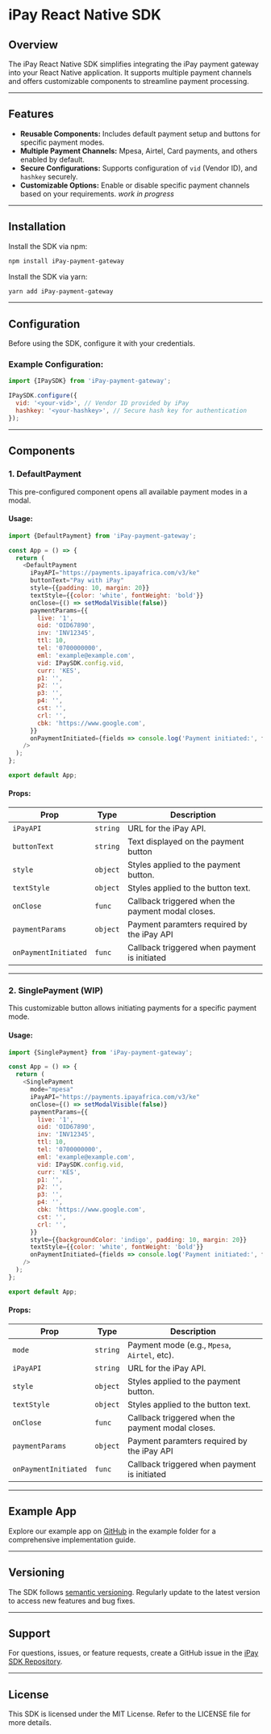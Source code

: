 # iPay React Native SDK

## Overview

The iPay React Native SDK simplifies integrating the iPay payment gateway into your React Native application. It supports multiple payment channels and offers customizable components to streamline payment processing.

---

## Features

- **Reusable Components:** Includes default payment setup and buttons for specific payment modes.
- **Multiple Payment Channels:** Mpesa, Airtel, Card payments, and others enabled by default.
- **Secure Configurations:** Supports configuration of `vid` (Vendor ID), and `hashkey` securely.
- **Customizable Options:** Enable or disable specific payment channels based on your requirements. _work in progress_

---

## Installation

Install the SDK via npm:

```bash
npm install iPay-payment-gateway
```

Install the SDK via yarn:

```bash
yarn add iPay-payment-gateway
```

---

## Configuration

Before using the SDK, configure it with your credentials.

### Example Configuration:

```javascript
import {IPaySDK} from 'iPay-payment-gateway';

IPaySDK.configure({
  vid: '<your-vid>', // Vendor ID provided by iPay
  hashkey: '<your-hashkey>', // Secure hash key for authentication
});
```

---

## Components

### 1. **DefaultPayment**

This pre-configured component opens all available payment modes in a modal.

#### Usage:

```javascript
import {DefaultPayment} from 'iPay-payment-gateway';

const App = () => {
  return (
    <DefaultPayment
      iPayAPI="https://payments.ipayafrica.com/v3/ke"
      buttonText="Pay with iPay"
      style={{padding: 10, margin: 20}}
      textStyle={{color: 'white', fontWeight: 'bold'}}
      onClose={() => setModalVisible(false)}
      paymentParams={{
        live: '1',
        oid: 'OID67890',
        inv: 'INV12345',
        ttl: 10,
        tel: '0700000000',
        eml: 'example@example.com',
        vid: IPaySDK.config.vid,
        curr: 'KES',
        p1: '',
        p2: '',
        p3: '',
        p4: '',
        cst: '',
        crl: '',
        cbk: 'https://www.google.com',
      }}
      onPaymentInitiated={fields => console.log('Payment initiated:', fields)}
    />
  );
};

export default App;
```

#### Props:

| Prop        | Type     | Description                                        |
| ----------- | -------- | -------------------------------------------------- |
| `iPayAPI`    | `string` | URL for the iPay API.                             |
| `buttonText`  | `string` | Text displayed on the payment button                |
| `style` | `object`   | Styles applied to the payment button. |
| `textStyle`   | `object`   | Styles applied to the button text.    |
 `onClose`    | `func` | Callback triggered when the payment modal closes.                            |
| `paymentParams`  | `object` | Payment paramters required by the iPay API                |
| `onPaymentInitiated` | `func`   | Callback triggered when payment is initiated  |

---

### 2. **SinglePayment (WIP)**

This customizable button allows initiating payments for a specific payment mode.

#### Usage:

```javascript
import {SinglePayment} from 'iPay-payment-gateway';

const App = () => {
  return (
    <SinglePayment
      mode="mpesa"
      iPayAPI="https://payments.ipayafrica.com/v3/ke"
      onClose={() => setModalVisible(false)}
      paymentParams={{
        live: '1',
        oid: 'OID67890',
        inv: 'INV12345',
        ttl: 10,
        tel: '0700000000',
        eml: 'example@example.com',
        vid: IPaySDK.config.vid,
        curr: 'KES',
        p1: '',
        p2: '',
        p3: '',
        p4: '',
        cbk: 'https://www.google.com',
        cst: '',
        crl: '',
      }}
      style={{backgroundColor: 'indigo', padding: 10, margin: 20}}
      textStyle={{color: 'white', fontWeight: 'bold'}}
      onPaymentInitiated={fields => console.log('Payment initiated:', fields)}
    />
  );
};

export default App;
```

#### Props:

| Prop        | Type     | Description                                        |
| ----------- | -------- | -------------------------------------------------- |
| `mode`      | `string` | Payment mode (e.g., `Mpesa`, `Airtel`, etc).    |
| `iPayAPI`    | `string` | URL for the iPay API.  |
| `style` | `object`   | Styles applied to the payment button. |
| `textStyle`   | `object`   | Styles applied to the button text.    |
 `onClose`    | `func` | Callback triggered when the payment modal closes.                            |
| `paymentParams`  | `object` | Payment paramters required by the iPay API                |
| `onPaymentInitiated` | `func`   | Callback triggered when payment is initiated  |

---

## Example App

Explore our example app on [GitHub](https://github.com/thisgirlElan/iPay-payment-gateway/blob/master/example/src/App.jsx) in the example folder for a comprehensive implementation guide.

---

## Versioning

The SDK follows [semantic versioning](https://semver.org/). Regularly update to the latest version to access new features and bug fixes.

---

## Support

For questions, issues, or feature requests, create a GitHub issue in the [iPay SDK Repository](https://github.com/thisgirlElan/iPay-payment-gateway.git).

---

## License

This SDK is licensed under the MIT License. Refer to the LICENSE file for more details.
